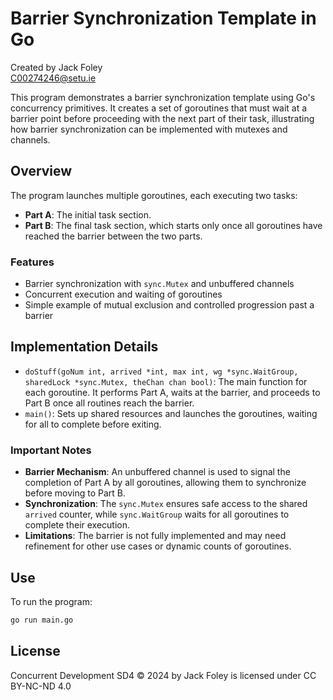 # Barrier Synchronization Template in Go

Created by Jack Foley  
C00274246@setu.ie

This program demonstrates a barrier synchronization template using Go's concurrency primitives. It creates a set of goroutines that must wait at a barrier point before proceeding with the next part of their task, illustrating how barrier synchronization can be implemented with mutexes and channels.

## Overview

The program launches multiple goroutines, each executing two tasks:
- **Part A**: The initial task section.
- **Part B**: The final task section, which starts only once all goroutines have reached the barrier between the two parts.

### Features

- Barrier synchronization with `sync.Mutex` and unbuffered channels
- Concurrent execution and waiting of goroutines
- Simple example of mutual exclusion and controlled progression past a barrier

## Implementation Details

- `doStuff(goNum int, arrived *int, max int, wg *sync.WaitGroup, sharedLock *sync.Mutex, theChan chan bool)`: The main function for each goroutine. It performs Part A, waits at the barrier, and proceeds to Part B once all routines reach the barrier.
- `main()`: Sets up shared resources and launches the goroutines, waiting for all to complete before exiting.

### Important Notes

- **Barrier Mechanism**: An unbuffered channel is used to signal the completion of Part A by all goroutines, allowing them to synchronize before moving to Part B.
- **Synchronization**: The `sync.Mutex` ensures safe access to the shared `arrived` counter, while `sync.WaitGroup` waits for all goroutines to complete their execution.
- **Limitations**: The barrier is not fully implemented and may need refinement for other use cases or dynamic counts of goroutines.

## Use

To run the program:
```bash
go run main.go
```

## License
Concurrent Development SD4 © 2024 by Jack Foley is licensed under CC BY-NC-ND 4.0